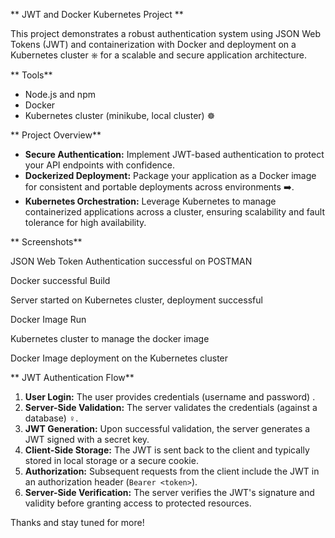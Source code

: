 ** JWT and Docker Kubernetes Project **

This project demonstrates a robust authentication system using JSON Web Tokens (JWT)  and containerization with Docker and deployment on a Kubernetes cluster ⎈ for a scalable and secure application architecture.

** Tools**

- Node.js and npm
- Docker 
- Kubernetes cluster (minikube, local cluster) ☸️

** Project Overview**

- **Secure Authentication:** Implement JWT-based authentication to protect your API endpoints with confidence.
- **Dockerized Deployment:** Package your application as a Docker image for consistent and portable deployments across environments ➡️.
- **Kubernetes Orchestration:** Leverage Kubernetes to manage containerized applications across a cluster, ensuring scalability and fault tolerance for high availability.

** Screenshots**

JSON Web Token Authentication successful on POSTMAN

Docker successful Build

Server started on Kubernetes cluster, deployment successful

Docker Image Run

Kubernetes cluster to manage the docker image

Docker Image deployment on the Kubernetes cluster


** JWT Authentication Flow**

1. **User Login:** The user provides credentials (username and password) .
2. **Server-Side Validation:** The server validates the credentials (against a database) ️‍♀️.
3. **JWT Generation:** Upon successful validation, the server generates a JWT signed with a secret key.
4. **Client-Side Storage:** The JWT is sent back to the client and typically stored in local storage or a secure cookie.
5. **Authorization:** Subsequent requests from the client include the JWT in an authorization header (`Bearer <token>`).
6. **Server-Side Verification:** The server verifies the JWT's signature and validity before granting access to protected resources.

Thanks and stay tuned for more!
